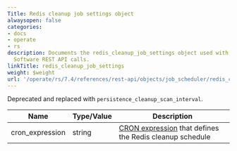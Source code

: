 ```yaml
---
Title: Redis cleanup job settings object
alwaysopen: false
categories:
- docs
- operate
- rs
description: Documents the redis_cleanup_job_settings object used with Redis Enterprise
  Software REST API calls.
linkTitle: redis_cleanup_job_settings
weight: $weight
url: '/operate/rs/7.4/references/rest-api/objects/job_scheduler/redis_cleanup_job_settings/'
---
```


Deprecated and replaced with `persistence_cleanup_scan_interval`.

| Name | Type/Value | Description |
|------|------------|-------------|
| cron_expression | string | [CRON expression](https://en.wikipedia.org/wiki/Cron#CRON_expression) that defines the Redis cleanup schedule |
